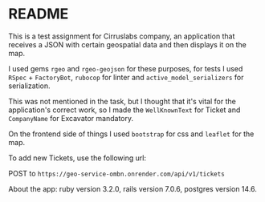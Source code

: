 # README
This is a test assignment for Cirruslabs company, an application that receives a JSON
with certain geospatial data and then displays it on the map.

I used gems `rgeo` and `rgeo-geojson` for these purposes, for tests I used `RSpec` +
`FactoryBot`, `rubocop` for linter and `active_model_serializers` for serialization.

This was not mentioned in the task, but I thought that it's vital for the application's
correct work, so I made the `WellKnownText` for Ticket and `CompanyName` for Excavator 
mandatory.

On the frontend side of things I used `bootstrap` for css and `leaflet` for the map.

To add new Tickets, use the following url:

POST to
`https://geo-service-ombn.onrender.com/api/v1/tickets`

About the app: ruby version 3.2.0, rails version 7.0.6, postgres version 14.6.
